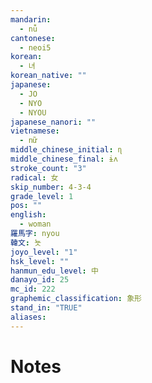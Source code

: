 ```yaml
---
mandarin:
  - nǚ
cantonese:
  - neoi5
korean:
  - 녀
korean_native: ""
japanese:
  - JO
  - NYO
  - NYOU
japanese_nanori: ""
vietnamese:
  - nữ
middle_chinese_initial: ɳ
middle_chinese_final: ɨʌ
stroke_count: "3"
radical: 女
skip_number: 4-3-4
grade_level: 1
pos: ""
english:
  - woman
羅馬字: nyou
韓文: 뇻
joyo_level: "1"
hsk_level: ""
hanmun_edu_level: 中
danayo_id: 25
mc_id: 222
graphemic_classification: 象形
stand_in: "TRUE"
aliases:
---
```


# Notes
